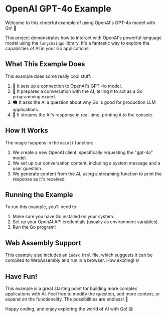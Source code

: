 # OpenAI GPT-4o Example

Welcome to this cheerful example of using OpenAI's GPT-4o model with Go! 🎉

This project demonstrates how to interact with OpenAI's powerful language model using the `langchaingo` library. It's a fantastic way to explore the capabilities of AI in your Go applications!

## What This Example Does

This example does some really cool stuff:

1. 🤖 It sets up a connection to OpenAI's GPT-4o model.
2. 💬 It prepares a conversation with the AI, telling it to act as a Go programming expert.
3. 🗨️ It asks the AI a question about why Go is good for production LLM applications.
4. 🌊 It streams the AI's response in real-time, printing it to the console.

## How It Works

The magic happens in the `main()` function:

1. We create a new OpenAI client, specifically requesting the "gpt-4o" model.
2. We set up our conversation content, including a system message and a user question.
3. We generate content from the AI, using a streaming function to print the response as it's received.

## Running the Example

To run this example, you'll need to:

1. Make sure you have Go installed on your system.
2. Set up your OpenAI API credentials (usually as environment variables).
3. Run the Go program!

## Web Assembly Support

This example also includes an `index.html` file, which suggests it can be compiled to WebAssembly and run in a browser. How exciting! 🌐

## Have Fun!

This example is a great starting point for building more complex applications with AI. Feel free to modify the question, add more context, or expand on the functionality. The possibilities are endless! 🚀

Happy coding, and enjoy exploring the world of AI with Go! 😄

